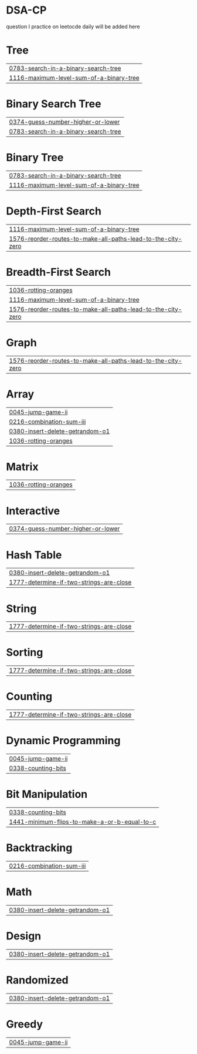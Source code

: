 # DSA-CP
question I practice on leetocde daily will be added here


# Tree
|  |
| ------- |
| [0783-search-in-a-binary-search-tree](https://github.com/A1Kumari/DSA-CP/tree/master/0783-search-in-a-binary-search-tree) |
| [1116-maximum-level-sum-of-a-binary-tree](https://github.com/A1Kumari/DSA-CP/tree/master/1116-maximum-level-sum-of-a-binary-tree) |
# Binary Search Tree
|  |
| ------- |
| [0374-guess-number-higher-or-lower](https://github.com/A1Kumari/DSA-CP/tree/master/0374-guess-number-higher-or-lower) |
| [0783-search-in-a-binary-search-tree](https://github.com/A1Kumari/DSA-CP/tree/master/0783-search-in-a-binary-search-tree) |
# Binary Tree
|  |
| ------- |
| [0783-search-in-a-binary-search-tree](https://github.com/A1Kumari/DSA-CP/tree/master/0783-search-in-a-binary-search-tree) |
| [1116-maximum-level-sum-of-a-binary-tree](https://github.com/A1Kumari/DSA-CP/tree/master/1116-maximum-level-sum-of-a-binary-tree) |
# Depth-First Search
|  |
| ------- |
| [1116-maximum-level-sum-of-a-binary-tree](https://github.com/A1Kumari/DSA-CP/tree/master/1116-maximum-level-sum-of-a-binary-tree) |
| [1576-reorder-routes-to-make-all-paths-lead-to-the-city-zero](https://github.com/A1Kumari/DSA-CP/tree/master/1576-reorder-routes-to-make-all-paths-lead-to-the-city-zero) |
# Breadth-First Search
|  |
| ------- |
| [1036-rotting-oranges](https://github.com/A1Kumari/DSA-CP/tree/master/1036-rotting-oranges) |
| [1116-maximum-level-sum-of-a-binary-tree](https://github.com/A1Kumari/DSA-CP/tree/master/1116-maximum-level-sum-of-a-binary-tree) |
| [1576-reorder-routes-to-make-all-paths-lead-to-the-city-zero](https://github.com/A1Kumari/DSA-CP/tree/master/1576-reorder-routes-to-make-all-paths-lead-to-the-city-zero) |
# Graph
|  |
| ------- |
| [1576-reorder-routes-to-make-all-paths-lead-to-the-city-zero](https://github.com/A1Kumari/DSA-CP/tree/master/1576-reorder-routes-to-make-all-paths-lead-to-the-city-zero) |
# Array
|  |
| ------- |
| [0045-jump-game-ii](https://github.com/A1Kumari/DSA-CP/tree/master/0045-jump-game-ii) |
| [0216-combination-sum-iii](https://github.com/A1Kumari/DSA-CP/tree/master/0216-combination-sum-iii) |
| [0380-insert-delete-getrandom-o1](https://github.com/A1Kumari/DSA-CP/tree/master/0380-insert-delete-getrandom-o1) |
| [1036-rotting-oranges](https://github.com/A1Kumari/DSA-CP/tree/master/1036-rotting-oranges) |
# Matrix
|  |
| ------- |
| [1036-rotting-oranges](https://github.com/A1Kumari/DSA-CP/tree/master/1036-rotting-oranges) |
# Interactive
|  |
| ------- |
| [0374-guess-number-higher-or-lower](https://github.com/A1Kumari/DSA-CP/tree/master/0374-guess-number-higher-or-lower) |
# Hash Table
|  |
| ------- |
| [0380-insert-delete-getrandom-o1](https://github.com/A1Kumari/DSA-CP/tree/master/0380-insert-delete-getrandom-o1) |
| [1777-determine-if-two-strings-are-close](https://github.com/A1Kumari/DSA-CP/tree/master/1777-determine-if-two-strings-are-close) |
# String
|  |
| ------- |
| [1777-determine-if-two-strings-are-close](https://github.com/A1Kumari/DSA-CP/tree/master/1777-determine-if-two-strings-are-close) |
# Sorting
|  |
| ------- |
| [1777-determine-if-two-strings-are-close](https://github.com/A1Kumari/DSA-CP/tree/master/1777-determine-if-two-strings-are-close) |
# Counting
|  |
| ------- |
| [1777-determine-if-two-strings-are-close](https://github.com/A1Kumari/DSA-CP/tree/master/1777-determine-if-two-strings-are-close) |
# Dynamic Programming
|  |
| ------- |
| [0045-jump-game-ii](https://github.com/A1Kumari/DSA-CP/tree/master/0045-jump-game-ii) |
| [0338-counting-bits](https://github.com/A1Kumari/DSA-CP/tree/master/0338-counting-bits) |
# Bit Manipulation
|  |
| ------- |
| [0338-counting-bits](https://github.com/A1Kumari/DSA-CP/tree/master/0338-counting-bits) |
| [1441-minimum-flips-to-make-a-or-b-equal-to-c](https://github.com/A1Kumari/DSA-CP/tree/master/1441-minimum-flips-to-make-a-or-b-equal-to-c) |
# Backtracking
|  |
| ------- |
| [0216-combination-sum-iii](https://github.com/A1Kumari/DSA-CP/tree/master/0216-combination-sum-iii) |
# Math
|  |
| ------- |
| [0380-insert-delete-getrandom-o1](https://github.com/A1Kumari/DSA-CP/tree/master/0380-insert-delete-getrandom-o1) |
# Design
|  |
| ------- |
| [0380-insert-delete-getrandom-o1](https://github.com/A1Kumari/DSA-CP/tree/master/0380-insert-delete-getrandom-o1) |
# Randomized
|  |
| ------- |
| [0380-insert-delete-getrandom-o1](https://github.com/A1Kumari/DSA-CP/tree/master/0380-insert-delete-getrandom-o1) |
# Greedy
|  |
| ------- |
| [0045-jump-game-ii](https://github.com/A1Kumari/DSA-CP/tree/master/0045-jump-game-ii) |